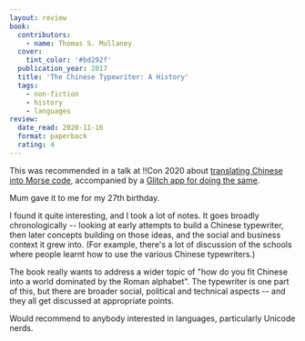 ```yaml
---
layout: review
book:
  contributors:
    - name: Thomas S. Mullaney
  cover:
    tint_color: '#bd292f'
  publication_year: 2017
  title: 'The Chinese Typewriter: A History'
  tags:
    - non-fiction
    - history
    - languages
review:
  date_read: 2020-11-16
  format: paperback
  rating: 4
---
```


This was recommended in a talk at !!Con 2020 about [translating Chinese into Morse code](https://speakerdeck.com/franklinhu/learning-your-ai-bi-xi-s-translating-chinese-into-morse-code?slide=17), accompanied by a [Glitch app for doing the same](https://translate-chinese-into-morse-code.glitch.me/).

Mum gave it to me for my 27th birthday.

I found it quite interesting, and I took a lot of notes.
It goes broadly chronologically -- looking at early attempts to build a Chinese typewriter, then later concepts building on those ideas, and the social and business context it grew into.
(For example, there's a lot of discussion of the schools where people learnt how to use the various Chinese typewriters.)

The book really wants to address a wider topic of "how do you fit Chinese into a world dominated by the Roman alphabet".
The typewriter is one part of this, but there are broader social, political and technical aspects -- and they all get discussed at appropriate points.

Would recommend to anybody interested in languages, particularly Unicode nerds.
